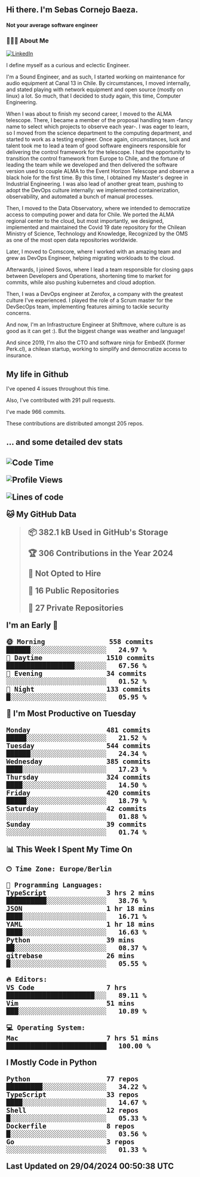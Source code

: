 <h2> Hi there.  I'm Sebas Cornejo Baeza.</h2>
<h4> Not your average software engineer</h4>
<h3> 👨🏻‍💻 About Me </h3>
<a href="http://linkedin.com/in/sebastian-cornejo-baeza/"><img alt="LinkedIn" src="https://img.shields.io/badge/Sebas%20Cornejo%20-informational?style=appveyor&logo=linkedin"></a>


I define myself as a curious and eclectic Engineer.

I'm a Sound Engineer, and as such, I started working on maintenance for audio equipment at Canal 13 in Chile.
By circumstances, I moved internally, and stated playing with network equipment and open source (mostly on linux) 
a lot. So much, that I decided to study again, this time, Computer Engineering.

When I was about to finish my second career, I moved to the ALMA telescope. There, I became a member of the proposal handling team
-fancy name to select which projects to observe each year-. 
I was eager to learn, so I moved from the science department to the computing department, and started to work as 
a testing engineer. Once again, circumstances, luck and talent took me to lead a team of good software engineers 
responsible for delivering the control framework for the telescope. I had the opportunity to transition the control framework from
Europe to Chile, and the fortune of leading the team while we developed and then delivered the software
version used to couple ALMA to the Event Horizon Telescope and observe a black hole for the first time.
By this time, I obtained my Master's degree in Industrial Engineering.
I was also lead of another great team, pushing to adopt the DevOps culture internally: we implemented containerization, observability, and automated a bunch of manual processes.

Then, I moved to the Data Observatory, where we intended to democratize access to computing power
and data for Chile. We ported the ALMA regional center to the cloud, but most importantly, we designed, implemented
and maintained the Covid 19 date repository for the Chilean Ministry of Science, Technology and Knowledge, Recognized by the OMS as one of the most open
data repositories worldwide.

Later, I moved to Comscore, where I worked with an amazing team and grew as DevOps Engineer, helping migrating workloads to the cloud.

Afterwards, I joined Sovos, where I lead a team responsible for closing gaps between Developers and Operations, shortening time to market for commits, while
also pushing kubernetes and cloud adoption.

Then, I was a DevOps engineer at Zerofox, a company with the greatest culture I've experienced. I played the role of a Scrum master for the DevSecOps team,
implementing features aiming to tackle security concerns.

And now, I'm an Infrastructure Engineer at Shiftmove, where culture is as good as it can get :). But the biggest change was weather and language!
 
And since 2019, I'm also the CTO and software ninja for EmbedX (former Perk.cl), a chilean startup, working to simplify and democratize access to insurance.

<h2> My life in Github </h2>

I've opened 4 issues throughout this time.

Also, I've contributed with 291 pull requests.

I've made 966 commits.

These contributions are distributed amongst 205 repos.

<h2>... and some detailed dev stats<h2>

<!--START_SECTION:waka-->
![Code Time](http://img.shields.io/badge/Code%20Time-718%20hrs%2015%20mins-blue)

![Profile Views](http://img.shields.io/badge/Profile%20Views-0-blue)

![Lines of code](https://img.shields.io/badge/From%20Hello%20World%20I%27ve%20Written-974.7%20thousand%20lines%20of%20code-blue)

**🐱 My GitHub Data** 

> 📦 382.1 kB Used in GitHub's Storage 
 > 
> 🏆 306 Contributions in the Year 2024
 > 
> 🚫 Not Opted to Hire
 > 
> 📜 16 Public Repositories 
 > 
> 🔑 27 Private Repositories 
 > 
**I'm an Early 🐤** 

```text
🌞 Morning                558 commits         ██████░░░░░░░░░░░░░░░░░░░   24.97 % 
🌆 Daytime                1510 commits        █████████████████░░░░░░░░   67.56 % 
🌃 Evening                34 commits          ░░░░░░░░░░░░░░░░░░░░░░░░░   01.52 % 
🌙 Night                  133 commits         █░░░░░░░░░░░░░░░░░░░░░░░░   05.95 % 
```
📅 **I'm Most Productive on Tuesday** 

```text
Monday                   481 commits         █████░░░░░░░░░░░░░░░░░░░░   21.52 % 
Tuesday                  544 commits         ██████░░░░░░░░░░░░░░░░░░░   24.34 % 
Wednesday                385 commits         ████░░░░░░░░░░░░░░░░░░░░░   17.23 % 
Thursday                 324 commits         ████░░░░░░░░░░░░░░░░░░░░░   14.50 % 
Friday                   420 commits         █████░░░░░░░░░░░░░░░░░░░░   18.79 % 
Saturday                 42 commits          ░░░░░░░░░░░░░░░░░░░░░░░░░   01.88 % 
Sunday                   39 commits          ░░░░░░░░░░░░░░░░░░░░░░░░░   01.74 % 
```


📊 **This Week I Spent My Time On** 

```text
🕑︎ Time Zone: Europe/Berlin

💬 Programming Languages: 
TypeScript               3 hrs 2 mins        ██████████░░░░░░░░░░░░░░░   38.76 % 
JSON                     1 hr 18 mins        ████░░░░░░░░░░░░░░░░░░░░░   16.71 % 
YAML                     1 hr 18 mins        ████░░░░░░░░░░░░░░░░░░░░░   16.63 % 
Python                   39 mins             ██░░░░░░░░░░░░░░░░░░░░░░░   08.37 % 
gitrebase                26 mins             █░░░░░░░░░░░░░░░░░░░░░░░░   05.55 % 

🔥 Editors: 
VS Code                  7 hrs               ██████████████████████░░░   89.11 % 
Vim                      51 mins             ███░░░░░░░░░░░░░░░░░░░░░░   10.89 % 

💻 Operating System: 
Mac                      7 hrs 51 mins       █████████████████████████   100.00 % 
```

**I Mostly Code in Python** 

```text
Python                   77 repos            █████████░░░░░░░░░░░░░░░░   34.22 % 
TypeScript               33 repos            ████░░░░░░░░░░░░░░░░░░░░░   14.67 % 
Shell                    12 repos            █░░░░░░░░░░░░░░░░░░░░░░░░   05.33 % 
Dockerfile               8 repos             █░░░░░░░░░░░░░░░░░░░░░░░░   03.56 % 
Go                       3 repos             ░░░░░░░░░░░░░░░░░░░░░░░░░   01.33 % 
```




 Last Updated on 29/04/2024 00:50:38 UTC
<!--END_SECTION:waka-->
